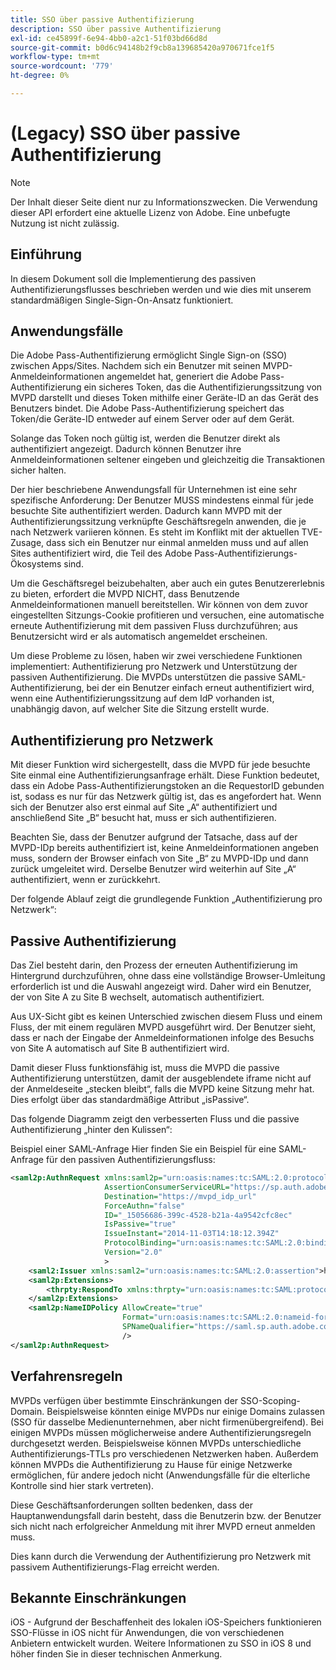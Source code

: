 ```yaml
---
title: SSO über passive Authentifizierung
description: SSO über passive Authentifizierung
exl-id: ce45899f-6e94-4bb0-a2c1-51f03bd66d8d
source-git-commit: b0d6c94148b2f9cb8a139685420a970671fce1f5
workflow-type: tm+mt
source-wordcount: '779'
ht-degree: 0%

---
```


# (Legacy) SSO über passive Authentifizierung

>[!NOTE]
>
>Der Inhalt dieser Seite dient nur zu Informationszwecken. Die Verwendung dieser API erfordert eine aktuelle Lizenz von Adobe. Eine unbefugte Nutzung ist nicht zulässig.


## Einführung

In diesem Dokument soll die Implementierung des passiven Authentifizierungsflusses beschrieben werden und wie dies mit unserem standardmäßigen Single-Sign-On-Ansatz funktioniert.

## Anwendungsfälle

Die Adobe Pass-Authentifizierung ermöglicht Single Sign-on (SSO) zwischen Apps/Sites. Nachdem sich ein Benutzer mit seinen MVPD-Anmeldeinformationen angemeldet hat, generiert die Adobe Pass-Authentifizierung ein sicheres Token, das die Authentifizierungssitzung von MVPD darstellt und dieses Token mithilfe einer Geräte-ID an das Gerät des Benutzers bindet. Die Adobe Pass-Authentifizierung speichert das Token/die Geräte-ID entweder auf einem Server oder auf dem Gerät.

Solange das Token noch gültig ist, werden die Benutzer direkt als authentifiziert angezeigt. Dadurch können Benutzer ihre Anmeldeinformationen seltener eingeben und gleichzeitig die Transaktionen sicher halten.



Der hier beschriebene Anwendungsfall für Unternehmen ist eine sehr spezifische Anforderung: Der Benutzer MUSS mindestens einmal für jede besuchte Site authentifiziert werden. Dadurch kann MVPD mit der Authentifizierungssitzung verknüpfte Geschäftsregeln anwenden, die je nach Netzwerk variieren können. Es steht im Konflikt mit der aktuellen TVE-Zusage, dass sich ein Benutzer nur einmal anmelden muss und auf allen Sites authentifiziert wird, die Teil des Adobe Pass-Authentifizierungs-Ökosystems sind.



Um die Geschäftsregel beizubehalten, aber auch ein gutes Benutzererlebnis zu bieten, erfordert die MVPD NICHT, dass Benutzende Anmeldeinformationen manuell bereitstellen. Wir können von dem zuvor eingestellten Sitzungs-Cookie profitieren und versuchen, eine automatische erneute Authentifizierung mit dem passiven Fluss durchzuführen; aus Benutzersicht wird er als automatisch angemeldet erscheinen.



Um diese Probleme zu lösen, haben wir zwei verschiedene Funktionen implementiert: Authentifizierung pro Netzwerk und Unterstützung der passiven Authentifizierung. Die MVPDs unterstützen die passive SAML-Authentifizierung, bei der ein Benutzer einfach erneut authentifiziert wird, wenn eine Authentifizierungssitzung auf dem IdP vorhanden ist, unabhängig davon, auf welcher Site die Sitzung erstellt wurde.



## Authentifizierung pro Netzwerk

Mit dieser Funktion wird sichergestellt, dass die MVPD für jede besuchte Site einmal eine Authentifizierungsanfrage erhält. Diese Funktion bedeutet, dass ein Adobe Pass-Authentifizierungstoken an die RequestorID gebunden ist, sodass es nur für das Netzwerk gültig ist, das es angefordert hat. Wenn sich der Benutzer also erst einmal auf Site „A“ authentifiziert und anschließend Site „B“ besucht hat, muss er sich authentifizieren.



Beachten Sie, dass der Benutzer aufgrund der Tatsache, dass auf der MVPD-IDp bereits authentifiziert ist, keine Anmeldeinformationen angeben muss, sondern der Browser einfach von Site „B“ zu MVPD-IDp und dann zurück umgeleitet wird. Derselbe Benutzer wird weiterhin auf Site „A“ authentifiziert, wenn er zurückkehrt.



Der folgende Ablauf zeigt die grundlegende Funktion „Authentifizierung pro Netzwerk“:





## Passive Authentifizierung

Das Ziel besteht darin, den Prozess der erneuten Authentifizierung im Hintergrund durchzuführen, ohne dass eine vollständige Browser-Umleitung erforderlich ist und die Auswahl angezeigt wird. Daher wird ein Benutzer, der von Site A zu Site B wechselt, automatisch authentifiziert.



Aus UX-Sicht gibt es keinen Unterschied zwischen diesem Fluss und einem Fluss, der mit einem regulären MVPD ausgeführt wird. Der Benutzer sieht, dass er nach der Eingabe der Anmeldeinformationen infolge des Besuchs von Site A automatisch auf Site B authentifiziert wird.



Damit dieser Fluss funktionsfähig ist, muss die MVPD die passive Authentifizierung unterstützen, damit der ausgeblendete iframe nicht auf der Anmeldeseite „stecken bleibt“, falls die MVPD keine Sitzung mehr hat. Dies erfolgt über das standardmäßige Attribut „isPassive“.



Das folgende Diagramm zeigt den verbesserten Fluss und die passive Authentifizierung „hinter den Kulissen“:





Beispiel einer SAML-Anfrage
Hier finden Sie ein Beispiel für eine SAML-Anfrage für den passiven Authentifizierungsfluss:


```xml
<saml2p:AuthnRequest xmlns:saml2p="urn:oasis:names:tc:SAML:2.0:protocol"
                     AssertionConsumerServiceURL="https://sp.auth.adobe.com/sp/saml/SAMLAssertionConsumer"
                     Destination="https://mvpd_idp_url"
                     ForceAuthn="false"
                     ID="_15056686-399c-4528-b21a-4a9542cfc8ec"
                     IsPassive="true"
                     IssueInstant="2014-11-03T14:18:12.394Z"
                     ProtocolBinding="urn:oasis:names:tc:SAML:2.0:bindings:HTTP-POST"
                     Version="2.0"
                     >
    <saml2:Issuer xmlns:saml2="urn:oasis:names:tc:SAML:2.0:assertion">https://saml.sp.auth.adobe.com </saml2:Issuer>
    <saml2p:Extensions>
        <thrpty:RespondTo xmlns:thrpty="urn:oasis:names:tc:SAML:protocol:ext:third-party">https://saml.sp.auth.adobe.com</thrpty:RespondTo>
    </saml2p:Extensions>
    <saml2p:NameIDPolicy AllowCreate="true"
                         Format="urn:oasis:names:tc:SAML:2.0:nameid-format:transient"
                         SPNameQualifier="https://saml.sp.auth.adobe.com"
                         />
</saml2p:AuthnRequest>
```

## Verfahrensregeln

MVPDs verfügen über bestimmte Einschränkungen der SSO-Scoping-Domain. Beispielsweise könnten einige MVPDs nur einige Domains zulassen (SSO für dasselbe Medienunternehmen, aber nicht firmenübergreifend).
Bei einigen MVPDs müssen möglicherweise andere Authentifizierungsregeln durchgesetzt werden. Beispielsweise können MVPDs unterschiedliche Authentifizierungs-TTLs pro verschiedenen Netzwerken haben. Außerdem können MVPDs die Authentifizierung zu Hause für einige Netzwerke ermöglichen, für andere jedoch nicht (Anwendungsfälle für die elterliche Kontrolle sind hier stark vertreten).


Diese Geschäftsanforderungen sollten bedenken, dass der Hauptanwendungsfall darin besteht, dass die Benutzerin bzw. der Benutzer sich nicht nach erfolgreicher Anmeldung mit ihrer MVPD erneut anmelden muss.

Dies kann durch die Verwendung der Authentifizierung pro Netzwerk mit passivem Authentifizierungs-Flag erreicht werden.



## Bekannte Einschränkungen

iOS - Aufgrund der Beschaffenheit des lokalen iOS-Speichers funktionieren SSO-Flüsse in iOS nicht für Anwendungen, die von verschiedenen Anbietern entwickelt wurden. Weitere Informationen zu SSO in iOS 8 und höher finden Sie in dieser technischen Anmerkung.


<!--
>[!RELATEDINFORMATION]
>* Single Sign-On on iOS
>* SSO on iOS when using the Adobe Pass Authentication Access Enabler
-->
